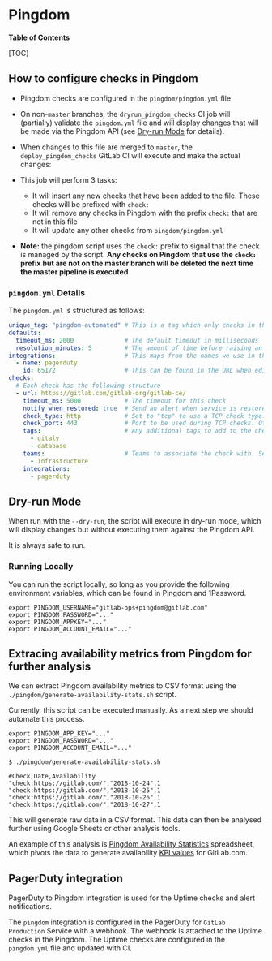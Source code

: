 # Pingdom

**Table of Contents**

[TOC]

## How to configure checks in Pingdom

* Pingdom checks are configured in the `pingdom/pingdom.yml` file
* On non-`master` branches, the `dryrun_pingdom_checks` CI job will (partially) validate the `pingdom.yml` file and will display changes that will be made via the Pingdom API (see [Dry-run Mode](#dry-run-mode) for details).
* When changes to this file are merged to `master`, the `deploy_pingdom_checks` GitLab CI will execute and make the actual changes:
* This job will perform 3 tasks:
  * It will insert any new checks that have been added to the file. These checks will be prefixed with `check:`
  * It will remove any checks in Pingdom with the prefix `check:` that are not in this file
  * It will update any other checks from `pingdom/pingdom.yml`

* **Note:** the pingdom script uses the `check:` prefix to signal that the check is managed by the script. **Any checks on Pingdom that use the `check:` prefix but are not on the master branch will be deleted the next time the master pipeline is executed**

### `pingdom.yml` Details

The `pingdom.yml` is structured as follows:

```yaml
unique_tag: "pingdom-automated" # This is a tag which only checks in this file should include
defaults:
  timeout_ms: 2000              # The default timeout in milliseconds
  resolution_minutes: 5         # The amount of time before raising an alert
integrations:                   # This maps from the names we use in this document to the IDS pingdom needs
  - name: pagerduty
    id: 65172                   # This can be found in the URL when editing an integration
checks:
  # Each check has the following structure
  - url: https://gitlab.com/gitlab-org/gitlab-ce/
    timeout_ms: 5000            # The timeout for this check
    notify_when_restored: true  # Send an alert when service is restored
    check_type: http            # Set to "tcp" to use a TCP check type. Other values are ignored, and http checks are created.
    check_port: 443             # Port to be used during TCP checks. Otherwise ignored.
    tags:                       # Any additional tags to add to the check
      - gitaly
      - database
    teams:                      # Teams to associate the check with. See Pingdom for a list of teams
      - Infrastructure
    integrations:
      - pagerduty
```

## Dry-run Mode

When run with the `--dry-run`, the script will execute in dry-run mode, which will display changes but without executing them against the Pingdom API.

It is always safe to run.

### Running Locally

You can run the script locally, so long as you provide the following environment variables, which can be found in Pingdom and 1Password.

```
export PINGDOM_USERNAME="gitlab-ops+pingdom@gitlab.com"
export PINGDOM_PASSWORD="..."
export PINGDOM_APPKEY="..."
export PINGDOM_ACCOUNT_EMAIL="..."
```

## Extracing availability metrics from Pingdom for further analysis

We can extract Pingdom availability metrics to CSV format using the `./pingdom/generate-availability-stats.sh` script.

Currently, this script can be executed manually. As a next step we should automate this process.

```shell
export PINGDOM_APP_KEY="..."
export PINGDOM_PASSWORD="..."
export PINGDOM_ACCOUNT_EMAIL="..."

$ ./pingdom/generate-availability-stats.sh

#Check,Date,Availability
"check:https://gitlab.com/","2018-10-24",1
"check:https://gitlab.com/","2018-10-25",1
"check:https://gitlab.com/","2018-10-26",1
"check:https://gitlab.com/","2018-10-27",1
```

This will generate raw data in a CSV format. This data can then be analysed further using Google Sheets or other analysis tools.

An example of this analysis is [Pingdom Availability Statistics](https://docs.google.com/spreadsheets/d/1Wn760s-neVJU5Jzd--24BwsoSkezF5vacBaHpxwgMpA/edit) spreadsheet, which pivots the data to generate availability
[KPI values](https://docs.google.com/document/d/1NNne33rOtkrogqWRzdQZ4U3kiZdc2PC6B44WCpmQpNc/edit#) for GitLab.com.

## PagerDuty integration

PagerDuty to Pingdom integration is used for the Uptime checks and alert notifications.

The `pingdom` integration is configured in the PagerDuty for `GitLab Production` Service with a webhook. The webhook is attached to the Uptime checks in the Pingdom. The Uptime checks are configured in the `pingdom.yml` file and updated with CI.